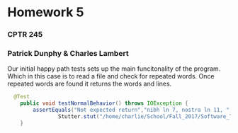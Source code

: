 # Homework 5
### CPTR 245
### Patrick Dunphy & Charles Lambert

Our initial happy path tests sets up the main funcitonality of the program.
Which in this case is to read a file and check for repeated words.
Once repeated words are found it returns the words and lines.

```java
  @Test
    public void testNormalBehavior() throws IOException {
        assertEquals("Not expected return","nibh ln 7, nostra ln 11, ",
                Stutter.stut("/home/charlie/School/Fall_2017/Software_Testing/HW/CPTR245HW5/tests/blah.txt"));
    }
```
